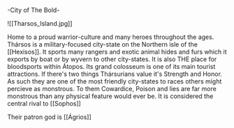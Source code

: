  -City of The Bold- 

![[Tharsos_Island.jpg]]

Home to a proud warrior-culture and many heroes throughout the ages.
Thársos is a military-focused city-state on the Northern isle of the [[Hexisos]]. It sports many rangers and exotic animal hides and furs which it exports by boat or by wyvern to other city-states. It is also THE place for bloodsports within Átopos. Its grand colosseum is one of its main tourist attractions. If there's two things Thársurians value it's Strength and Honor. As such they are one of the most friendly city-states to races others might percieve as monstrous. To them Cowardice, Poison and lies are far more monstrous than any physical feature would ever be. It is considered the central rival to [[Sophos]]

Their patron god is [[Ágrios]]
